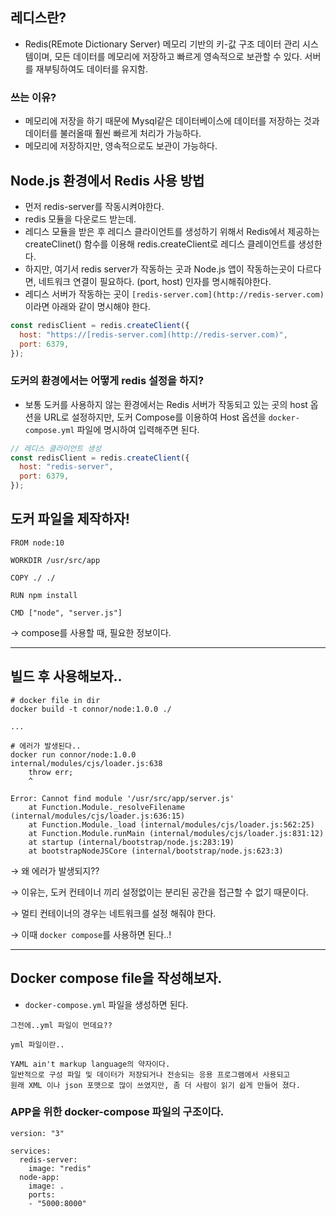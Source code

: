 ## 레디스란?

- Redis(REmote Dictionary Server) 메모리 기반의 키-값 구조 데이터 관리 시스템이며, 모든 데이터를 메모리에 저장하고 빠르게 영속적으로 보관할 수 있다. 서버를 재부팅하여도 데이터를 유지함.

### 쓰는 이유?

- 메모리에 저장을 하기 때문에 Mysql같은 데이터베이스에 데이터를 저장하는 것과 데이터를 불러올때 훨씬 빠르게 처리가 가능하다.
- 메모리에 저장하지만, 영속적으로도 보관이 가능하다.

## Node.js 환경에서 Redis 사용 방법

- 먼저 redis-server를 작동시켜야한다.
- redis 모듈을 다운로드 받는데.
- 레디스 모듈을 받은 후 레디스 클라이언트를 생성하기 위해서 Redis에서 제공하는 createClinet() 함수를 이용해 redis.createClient로 레디스 클레이언트를 생성한다.
- 하지만, 여기서 redis server가 작동하는 곳과 Node.js 앱이 작동하는곳이 다르다면, 네트워크 연결이 필요하다. (port, host) 인자를 명시해줘야한다.
- 레디스 서버가 작동하는 곳이 `[redis-server.com](http://redis-server.com)` 이라면 아래와 같이 명시해야 한다.

```jsx
const redisClient = redis.createClient({
  host: "https://[redis-server.com](http://redis-server.com)",
  port: 6379,
});
```

### 도커의 환경에서는 어떻게 redis 설정을 하지?

- 보통 도커를 사용하지 않는 환경에서는 Redis 서버가 작동되고 있는 곳의 host 옵션을 URL로 설정하지만,
도커 Compose를 이용하여 Host 옵션을 `docker-compose.yml` 파일에 명시하여 입력해주면 된다.

```jsx
// 레디스 클라이언트 생성
const redisClient = redis.createClient({
  host: "redis-server",
  port: 6379,
});
```
## 도커 파일을 제작하자!

```docker
FROM node:10

WORKDIR /usr/src/app

COPY ./ ./

RUN npm install

CMD ["node", "server.js"]
```

→ compose를 사용할 때, 필요한 정보이다.

---

## 빌드 후 사용해보자..

```docker
# docker file in dir
docker build -t connor/node:1.0.0 ./

...

# 에러가 발생된다..
docker run connor/node:1.0.0                   
internal/modules/cjs/loader.js:638
    throw err;
    ^

Error: Cannot find module '/usr/src/app/server.js'
    at Function.Module._resolveFilename (internal/modules/cjs/loader.js:636:15)
    at Function.Module._load (internal/modules/cjs/loader.js:562:25)
    at Function.Module.runMain (internal/modules/cjs/loader.js:831:12)
    at startup (internal/bootstrap/node.js:283:19)
    at bootstrapNodeJSCore (internal/bootstrap/node.js:623:3)
```

→ 왜 에러가 발생되지??

→ 이유는, 도커 컨테이너 끼리 설정없이는 분리된 공간을 접근할 수 없기 때문이다.

→ 멀티 컨테이너의 경우는 네트워크를 설정 해줘야 한다.

→ 이때 `docker compose`를 사용하면 된다..!

---

## Docker compose file을 작성해보자.

- `docker-compose.yml` 파일을 생성하면 된다.

```docker
그전에..yml 파일이 먼데요??

yml 파일이란..

YAML ain't markup language의 약자이다.
일반적으로 구성 파일 및 데이터가 저장되거나 전송되는 응용 프로그램에서 사용되고
원래 XML 이나 json 포맷으로 많이 쓰였지만, 좀 더 사람이 읽기 쉽게 만들어 졌다.
```

### APP을 위한 docker-compose 파일의 구조이다.

```docker
version: "3"

services:
  redis-server:
    image: "redis"
  node-app:
    image: .
    ports:
    - "5000:8000"
```

